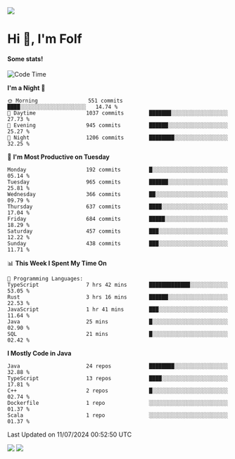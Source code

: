 <img src="https://komarev.com/ghpvc/?username=itsfolf"/>
<h1>Hi 👋, I'm Folf</h1>


#### Some stats!
<!--START_SECTION:waka-->
![Code Time](http://img.shields.io/badge/Code%20Time-2%2C267%20hrs%2055%20mins-blue)

**I'm a Night 🦉** 

```text
🌞 Morning                551 commits         ████░░░░░░░░░░░░░░░░░░░░░   14.74 % 
🌆 Daytime                1037 commits        ███████░░░░░░░░░░░░░░░░░░   27.73 % 
🌃 Evening                945 commits         ██████░░░░░░░░░░░░░░░░░░░   25.27 % 
🌙 Night                  1206 commits        ████████░░░░░░░░░░░░░░░░░   32.25 % 
```
📅 **I'm Most Productive on Tuesday** 

```text
Monday                   192 commits         █░░░░░░░░░░░░░░░░░░░░░░░░   05.14 % 
Tuesday                  965 commits         ██████░░░░░░░░░░░░░░░░░░░   25.81 % 
Wednesday                366 commits         ██░░░░░░░░░░░░░░░░░░░░░░░   09.79 % 
Thursday                 637 commits         ████░░░░░░░░░░░░░░░░░░░░░   17.04 % 
Friday                   684 commits         █████░░░░░░░░░░░░░░░░░░░░   18.29 % 
Saturday                 457 commits         ███░░░░░░░░░░░░░░░░░░░░░░   12.22 % 
Sunday                   438 commits         ███░░░░░░░░░░░░░░░░░░░░░░   11.71 % 
```


📊 **This Week I Spent My Time On** 

```text
💬 Programming Languages: 
TypeScript               7 hrs 42 mins       █████████████░░░░░░░░░░░░   53.05 % 
Rust                     3 hrs 16 mins       ██████░░░░░░░░░░░░░░░░░░░   22.53 % 
JavaScript               1 hr 41 mins        ███░░░░░░░░░░░░░░░░░░░░░░   11.64 % 
Java                     25 mins             █░░░░░░░░░░░░░░░░░░░░░░░░   02.90 % 
SQL                      21 mins             █░░░░░░░░░░░░░░░░░░░░░░░░   02.42 % 
```

**I Mostly Code in Java** 

```text
Java                     24 repos            ████████░░░░░░░░░░░░░░░░░   32.88 % 
TypeScript               13 repos            ████░░░░░░░░░░░░░░░░░░░░░   17.81 % 
C++                      2 repos             █░░░░░░░░░░░░░░░░░░░░░░░░   02.74 % 
Dockerfile               1 repo              ░░░░░░░░░░░░░░░░░░░░░░░░░   01.37 % 
Scala                    1 repo              ░░░░░░░░░░░░░░░░░░░░░░░░░   01.37 % 
```




 Last Updated on 11/07/2024 00:52:50 UTC
<!--END_SECTION:waka-->
<a src="https://discord.com/users/1090088995976925305"><img src="https://lanyard-profile-readme.vercel.app/api/1090088995976925305"/></a></td> 
<img src="https://hit.yhype.me/github/profile?user_id=9268058"/>
